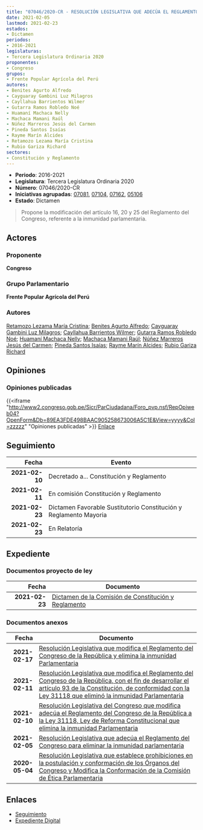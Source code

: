 ```yaml
---
title: "07046/2020-CR - RESOLUCIÓN LEGISLATIVA QUE ADECÚA EL REGLAMENTO DEL CONGRESO PARA ELIMINAR LA INMUNIDAD PARLAMENTARIA"
date: 2021-02-05
lastmod: 2021-02-23
estados:
- Dictamen
periodos:
- 2016-2021
legislaturas:
- Tercera Legislatura Ordinaria 2020
proponentes:
- Congreso
grupos:
- Frente Popular Agrícola del Perú
autores:
- Benites Agurto Alfredo
- Cayguaray Gambini Luz Milagros
- Cayllahua Barrientos Wilmer
- Gutarra Ramos Robledo Noé
- Huamaní Machaca Nelly
- Machaca Mamani Raúl
- Núñez Marreros Jesús del Carmen
- Pineda Santos Isaías
- Rayme Marín Alcides
- Retamozo Lezama María Cristina
- Rubio Gariza Richard
sectores:
- Constitución y Reglamento
---
```

- **Periodo**: 2016-2021
- **Legislatura**: Tercera Legislatura Ordinaria 2020
- **Número**: 07046/2020-CR
- **Iniciativas agrupadas**: [07081](../../07000/07081), [07104](../../07100/07104), [07162](../../07100/07162), [05106](../../05100/05106)
- **Estado**: Dictamen

> Propone la modificación del artículo 16, 20 y 25 del Reglamento del Congreso, referente a la inmunidad parlamentaria.


## Actores

### Proponente

**Congreso**

### Grupo Parlamentario

**Frente Popular Agrícola del Perú**

### Autores

[Retamozo Lezama María Cristina](mailto:mailto:mretamozo@congreso.gob.pe); [Benites Agurto Alfredo](mailto:mailto:abenites@congreso.gob.pe); [Cayguaray Gambini Luz Milagros](mailto:mailto:lcayguaray@congreso.gob.pe); [Cayllahua Barrientos Wilmer](mailto:mailto:wcayllahua@congreso.gob.pe); [Gutarra Ramos Robledo Noé](mailto:mailto:rgutarra@congreso.gob.pe); [Huamaní Machaca Nelly](mailto:mailto:nhuamani@congreso.gob.pe); [Machaca Mamani Raúl](mailto:mailto:rmachaca@congreso.gob.pe); [Núñez Marreros Jesús del Carmen](mailto:mailto:jnunez@congreso.gob.pe); [Pineda Santos Isaías](mailto:mailto:ipineda@congreso.gob.pe); [Rayme Marín Alcides](mailto:mailto:arayme@congreso.gob.pe); [Rubio Gariza Richard](mailto:mailto:rrubio@congreso.gob.pe)

## Opiniones

### Opiniones publicadas

{{<iframe "http://www2.congreso.gob.pe/Sicr/ParCiudadana/Foro_pvp.nsf/RepOpiweb04?OpenForm&Db=89EA3FDE498BAAC905258673006A5C1E&View=yyyy&Col=zzzzz" "Opiniones publicadas" >}}
[Enlace](http://www2.congreso.gob.pe/Sicr/ParCiudadana/Foro_pvp.nsf/RepOpiweb04?OpenForm&Db=89EA3FDE498BAAC905258673006A5C1E&View=yyyy&Col=zzzzz)


## Seguimiento

| Fecha | Evento |
|------:|--------|
| **2021-02-10** | Decretado a... Constitución y Reglamento |
| **2021-02-11** | En comisión Constitución y Reglamento |
| **2021-02-23** | Dictamen Favorable Sustitutorio Constitución y Reglamento Mayoria |
| **2021-02-23** | En Relatoría |

## Expediente

### Documentos proyecto de ley

| Fecha | Documento |
|------:|-----------|
| **2021-02-23** | [Dictamen de la Comisión de Constitución y Reglamento](http://www.leyes.congreso.gob.pe/Documentos/2016_2021/Dictamenes/Proyectos_de_Ley/05106DC04MAY20210223.pdf) |

### Documentos anexos

| Fecha | Documento |
|------:|-----------|
| **2021-02-17** | [Resolución Legislativa que modifica el Reglamento del Congreso de la República y elimina la inmunidad Parlamentaria](http://www.leyes.congreso.gob.pe/Documentos/2016_2021/Proyectos_de_Ley_y_de_Resoluciones_Legislativas/PL07162-20210217.pdf) |
| **2021-02-11** | [Resolución Legislativa que modifica el Reglamento del Congreso de la República, con el fin de desarrollar el artículo 93 de la Constitución, de conformidad con la Ley 31118 que eliminó la inmunidad Parlamentaria](http://www.leyes.congreso.gob.pe/Documentos/2016_2021/Proyectos_de_Ley_y_de_Resoluciones_Legislativas/PL07104-20210211.pdf) |
| **2021-02-10** | [Resolución Legislativa del Congreso que modifica adecúa el Reglamento del Congreso de la República a la Ley 31118, Ley de Reforma Constitucional que elimina la inmunidad Parlamentaria](http://www.leyes.congreso.gob.pe/Documentos/2016_2021/Proyectos_de_Ley_y_de_Resoluciones_Legislativas/PL07081-20210210.pdf) |
| **2021-02-05** | [Resolución Legislativa que adecúa el Reglamento del Congreso para eliminar la inmunidad parlamentaria](http://www.leyes.congreso.gob.pe/Documentos/2016_2021/Proyectos_de_Ley_y_de_Resoluciones_Legislativas/PL07046-20210205.pdf) |
| **2020-05-04** | [Resolución Legislativa que establece prohibiciones en la postulación y conformación de los Órganos del Congreso y Modifica la Conformación de la Comisión de Ética Parlamentaria](http://www.leyes.congreso.gob.pe/Documentos/2016_2021/Proyectos_de_Ley_y_de_Resoluciones_Legislativas/PL05106_20200504.pdf) |

## Enlaces

- [Seguimiento](http://www2.congreso.gob.pe/Sicr/TraDocEstProc/CLProLey2016.nsf/f7fff46988ca05b1052578e100829cc7/f17c479b6d4f708c05258674000fd5ba?OpenDocument)
- [Expediente Digital](http://www2.congreso.gob.pe/Sicr/TraDocEstProc/Expvirt_2011.nsf/visbusqptramdoc1621/07046?opendocument)

